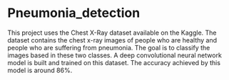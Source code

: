 # Pneumonia_detection
This project uses the Chest X-Ray dataset available on the Kaggle. The dataset contains the chest x-ray images of people who are healthy and people who are suffering from pneumonia. The goal is to classify the images based in these two classes. A deep convolutional neural network model is built and trained on this dataset. The accuracy achieved by this model is around 86%.
